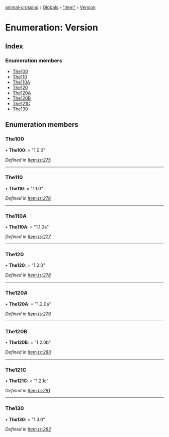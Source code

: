 [animal-crossing](../README.md) › [Globals](../globals.md) › ["Item"](../modules/_item_.md) › [Version](_item_.version.md)

# Enumeration: Version

## Index

### Enumeration members

* [The100](_item_.version.md#the100)
* [The110](_item_.version.md#the110)
* [The110A](_item_.version.md#the110a)
* [The120](_item_.version.md#the120)
* [The120A](_item_.version.md#the120a)
* [The120B](_item_.version.md#the120b)
* [The121C](_item_.version.md#the121c)
* [The130](_item_.version.md#the130)

## Enumeration members

###  The100

• **The100**: = "1.0.0"

*Defined in [Item.ts:275](https://github.com/Norviah/animal-crossing/blob/3bd87eb/module/types/Item.ts#L275)*

___

###  The110

• **The110**: = "1.1.0"

*Defined in [Item.ts:276](https://github.com/Norviah/animal-crossing/blob/3bd87eb/module/types/Item.ts#L276)*

___

###  The110A

• **The110A**: = "1.1.0a"

*Defined in [Item.ts:277](https://github.com/Norviah/animal-crossing/blob/3bd87eb/module/types/Item.ts#L277)*

___

###  The120

• **The120**: = "1.2.0"

*Defined in [Item.ts:278](https://github.com/Norviah/animal-crossing/blob/3bd87eb/module/types/Item.ts#L278)*

___

###  The120A

• **The120A**: = "1.2.0a"

*Defined in [Item.ts:279](https://github.com/Norviah/animal-crossing/blob/3bd87eb/module/types/Item.ts#L279)*

___

###  The120B

• **The120B**: = "1.2.0b"

*Defined in [Item.ts:280](https://github.com/Norviah/animal-crossing/blob/3bd87eb/module/types/Item.ts#L280)*

___

###  The121C

• **The121C**: = "1.2.1c"

*Defined in [Item.ts:281](https://github.com/Norviah/animal-crossing/blob/3bd87eb/module/types/Item.ts#L281)*

___

###  The130

• **The130**: = "1.3.0"

*Defined in [Item.ts:282](https://github.com/Norviah/animal-crossing/blob/3bd87eb/module/types/Item.ts#L282)*
